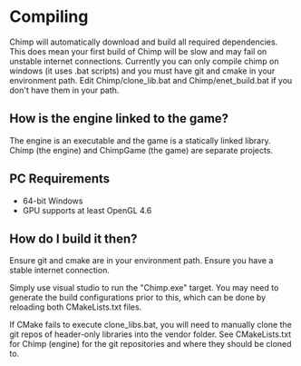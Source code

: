 # Compiling

Chimp will automatically download and build all required dependencies.
This does mean your first build of Chimp will be slow and may fail on unstable internet connections.
Currently you can only compile chimp on windows (it uses .bat scripts) and you must have git and cmake in your environment path.
Edit Chimp/clone_lib.bat and Chimp/enet_build.bat if you don't have them in your path.

## How is the engine linked to the game?

The engine is an executable and the game is a statically linked library.
Chimp (the engine) and ChimpGame (the game) are separate projects.

## PC Requirements

- 64-bit Windows
- GPU supports at least OpenGL 4.6

## How do I build it then?

Ensure git and cmake are in your environment path.
Ensure you have a stable internet connection.

Simply use visual studio to run the "Chimp.exe" target.
You may need to generate the build configurations prior to this, which can be done by reloading both CMakeLists.txt files.

If CMake fails to execute clone_libs.bat, you will need to manually clone the git repos of header-only libraries into the vendor folder.
See CMakeLists.txt for Chimp (engine) for the git repositories and where they should be cloned to.